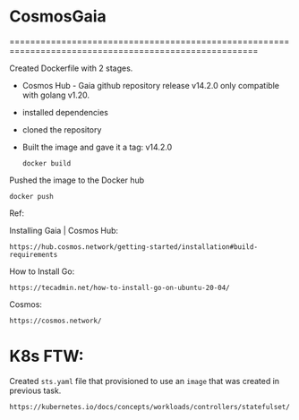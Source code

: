 # CosmosGaia

======================================================================================================

Created Dockerfile with 2 stages.

- Cosmos Hub - Gaia github repository release v14.2.0 only compatible with golang v1.20.
    
- installed dependencies
    
- cloned the repository

- Built the image and gave it a tag: v14.2.0

      docker build

Pushed the image to the Docker hub 

    docker push 

Ref:

Installing Gaia | Cosmos Hub:

    https://hub.cosmos.network/getting-started/installation#build-requirements

How to Install Go:

    https://tecadmin.net/how-to-install-go-on-ubuntu-20-04/    

Cosmos:
    
    https://cosmos.network/
    
# K8s FTW: 

Created `sts.yaml` file that provisioned to use an `image` that was created in previous task.

    https://kubernetes.io/docs/concepts/workloads/controllers/statefulset/




